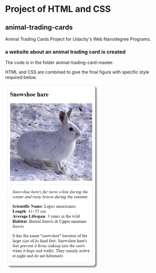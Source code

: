 # Project of HTML and CSS

## animal-trading-cards
Animal Trading Cards Project for Udacity's Web Nanodegree Programs.

### a website about an animal trading card is created
The code is in the folder animal-trading-card-master.

HTML and CSS are combined to give the final figure with specific style required below. 

<img src="snowshoe_hare_card.png" width="300" height="600" />


